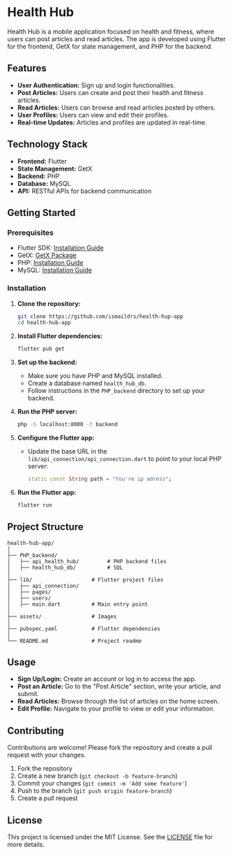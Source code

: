 # Health Hub

Health Hub is a mobile application focused on health and fitness, where users can post articles and read articles. The app is developed using Flutter for the frontend, GetX for state management, and PHP for the backend.

## Features

- **User Authentication:** Sign up and login functionalities.
- **Post Articles:** Users can create and post their health and fitness articles.
- **Read Articles:** Users can browse and read articles posted by others.
- **User Profiles:** Users can view and edit their profiles.
- **Real-time Updates:** Articles and profiles are updated in real-time.

## Technology Stack

- **Frontend:** Flutter
- **State Management:** GetX
- **Backend:** PHP
- **Database:** MySQL
- **API:** RESTful APIs for backend communication

## Getting Started

### Prerequisites

- Flutter SDK: [Installation Guide](https://flutter.dev/docs/get-started/install)
- GetX: [GetX Package](https://pub.dev/packages/get)
- PHP: [Installation Guide](https://www.php.net/manual/en/install.php)
- MySQL: [Installation Guide](https://dev.mysql.com/doc/mysql-installation-excerpt/5.7/en/)

### Installation

1. **Clone the repository:**
   ```sh
   git clone https://github.com/ismaildrs/health-hup-app
   cd health-hub-app
   ```

2. **Install Flutter dependencies:**
   ```sh
   flutter pub get
   ```

3. **Set up the backend:**
   - Make sure you have PHP and MySQL installed.
   - Create a database named `health_hub_db`.
   - Follow instructions in the `PHP_backend` directory to set up your backend.

4. **Run the PHP server:**
   ```sh
   php -S localhost:8000 -t backend
   ```

5. **Configure the Flutter app:**
   - Update the base URL in the `lib/api_connection/api_connection.dart` to point to your local PHP server:
     ```dart
     static const String path = "You're ip adress";
     ```

6. **Run the Flutter app:**
   ```sh
   flutter run
   ```

## Project Structure

```plaintext
health-hub-app/
│
├── PHP_backend/               
│   ├── api_health_hub/         # PHP backend files
│   ├── health_hub_db/          # SQL 
│
├── lib/                   # Flutter project files
│   ├── api_connection/      
│   ├── pages/           
│   ├── users/             
│   ├── main.dart          # Main entry point
│
├── assets/                # Images
│
├── pubspec.yaml           # Flutter dependencies
│
└── README.md              # Project readme
```

## Usage

- **Sign Up/Login:** Create an account or log in to access the app.
- **Post an Article:** Go to the "Post Article" section, write your article, and submit.
- **Read Articles:** Browse through the list of articles on the home screen.
- **Edit Profile:** Navigate to your profile to view or edit your information.

## Contributing

Contributions are welcome! Please fork the repository and create a pull request with your changes.

1. Fork the repository
2. Create a new branch (`git checkout -b feature-branch`)
3. Commit your changes (`git commit -m 'Add some feature'`)
4. Push to the branch (`git push origin feature-branch`)
5. Create a pull request

## License

This project is licensed under the MIT License. See the [LICENSE](LICENSE) file for more details.
